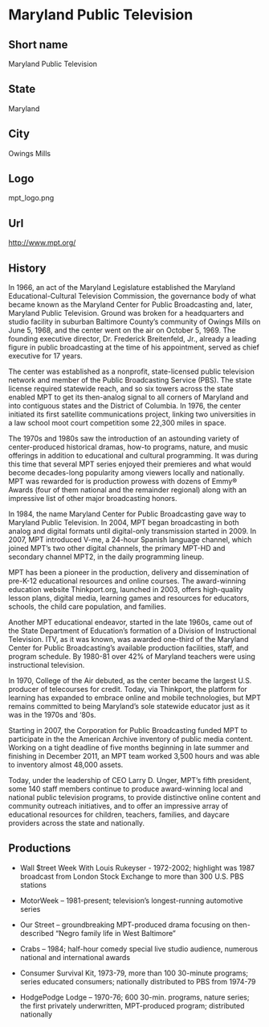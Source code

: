 # Maryland Public Television

## Short name

Maryland Public Television

## State

Maryland

## City

Owings Mills

## Logo

mpt\_logo.png

## Url

http://www.mpt.org/

## History

In 1966, an act of the Maryland Legislature established the Maryland
Educational-Cultural Television Commission, the governance body of what became
known as the Maryland Center for Public Broadcasting and, later, Maryland Public
Television. Ground was broken for a headquarters and studio facility in suburban
Baltimore County’s community of Owings Mills on June 5, 1968, and the center went
on the air on October 5, 1969.  The founding executive director, Dr. Frederick
Breitenfeld, Jr., already a leading figure in public broadcasting at the time
of his appointment, served as chief executive for 17 years.

The center was established
as a nonprofit, state-licensed public television network and member of the Public
Broadcasting Service (PBS).  The state license required statewide reach, and so
six towers across the state enabled MPT to get its then-analog signal to all corners
of Maryland and into contiguous states and the District of Columbia.  In 1976,
the center initiated its first satellite communications project, linking two universities
in a law school moot court competition some 22,300 miles in space.

The 1970s
and 1980s saw the introduction of an astounding variety of center-produced historical
dramas, how-to programs, nature, and music offerings in addition to educational
and cultural programming. It was during this time that several MPT series enjoyed
their premieres and what would become decades-long popularity among viewers locally
and nationally.  MPT was rewarded for is production prowess with dozens of Emmy®
Awards (four of them national and the remainder regional) along with an impressive
list of other major broadcasting honors.

In 1984, the name Maryland Center for
Public Broadcasting gave way to Maryland Public Television. In 2004, MPT began
broadcasting in both analog and digital formats until digital-only transmission
started in 2009.  In 2007, MPT introduced V-me, a 24-hour Spanish language channel,
which joined MPT’s two other digital channels, the primary MPT-HD and secondary
channel MPT2, in the daily programming lineup. 

MPT has been a pioneer in the
production, delivery and dissemination of pre-K-12 educational resources and online
courses. The award-winning education website Thinkport.org, launched in 2003,
offers high-quality lesson plans, digital media, learning games and resources
for educators, schools, the child care population, and families.  

Another MPT
educational endeavor, started in the late 1960s, came out of the State Department
of Education’s formation of a Division of Instructional Television.   ITV, as
it was known, was awarded one-third of the Maryland Center for Public Broadcasting’s
available production facilities, staff, and program schedule. By 1980-81 over
42% of Maryland teachers were using instructional television. 

In 1970, College
of the Air debuted, as the center became the largest U.S. producer of telecourses
for credit. Today, via Thinkport, the platform for learning has expanded to embrace
online and mobile technologies, but MPT remains committed to being Maryland’s
sole statewide educator just as it was in the 1970s and ‘80s.  

Starting in 2007,
the Corporation for Public Broadcasting funded MPT to participate in the the American
Archive inventory of public media content. Working on a tight deadline of five
months beginning in late summer and finishing in December 2011, an MPT team worked
3,500 hours and was able to inventory almost 48,000 assets.

Today, under the
leadership of CEO Larry D. Unger, MPT’s fifth president, some 140 staff members
continue to produce award-winning local and national public television programs,
to provide distinctive online content and community outreach initiatives, and
to offer an impressive array of educational resources for children, teachers,
families, and daycare providers across the state and nationally.


## Productions

- Wall $treet Week With Louis Rukeyser - 1972-2002; highlight was
1987 broadcast from London Stock Exchange to more than 300 U.S. PBS stations

- MotorWeek – 1981-present; television’s longest-running automotive series

- Our Street – groundbreaking
MPT-produced drama focusing on then-described “Negro family life in West Baltimore”

- Crabs – 1984; half-hour comedy special live studio audience, numerous national and international
awards

- Consumer Survival Kit, 1973-79, more than 100 30-minute programs; series
educated consumers; nationally distributed to PBS from 1974-79

- HodgePodge Lodge – 1970-76; 600 30-min. programs, nature series; the first privately underwritten,
MPT-produced program; distributed nationally 

